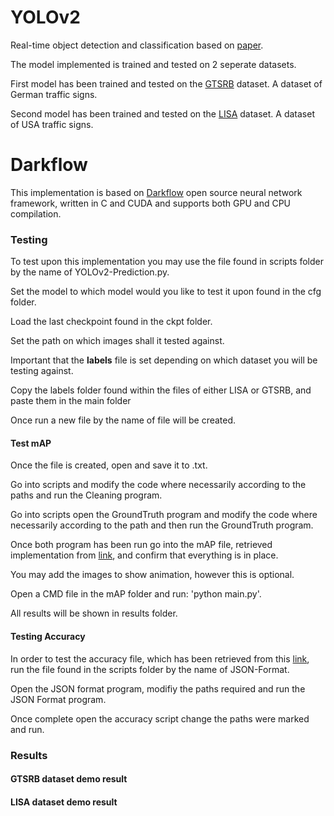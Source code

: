 # YOLOv2
Real-time object detection and classification based on [paper](https://arxiv.org/pdf/1612.08242.pdf).

The model implemented is trained and tested on 2 seperate datasets.

First model has been trained and tested on the [GTSRB](http://benchmark.ini.rub.de/?section=gtsrb&subsection=dataset) dataset. A dataset of German traffic signs.

Second model has been trained and tested on the [LISA](http://cvrr.ucsd.edu/LISA/lisa-traffic-sign-dataset.html) dataset. A dataset of USA traffic signs.

# Darkflow
This implementation is based on [Darkflow](https://github.com/thtrieu/darkflow) open source neural network framework, written in C and CUDA and supports both GPU and CPU compilation.

### Testing
To test upon this implementation you may use the file found in scripts folder by the name of YOLOv2-Prediction.py.

Set the model to which model would you like to test it upon found in the cfg folder.

Load the last checkpoint found in the ckpt folder.

Set the path on which images shall it tested against.

Important that the **labels** file is set depending on which dataset you will be testing against.

Copy the labels folder found within the files of either LISA or GTSRB, and paste them in the main folder

Once run a new file by the name of file will be created.

#### Test mAP

Once the file is created, open and save it to .txt.

Go into scripts and modify the code where necessarily according to the paths and run the Cleaning program.

Go into scripts open the GroundTruth program and modify the code where necessarily according to the path and then run the GroundTruth program.

Once both program has been run go into the mAP file, retrieved implementation from [link](https://github.com/Cartucho/mAP), and confirm that everything is in place.

You may add the images to show animation, however this is optional.

Open a CMD file in the mAP folder and run: 'python main.py'.

All results will be shown in results folder.

#### Testing Accuracy
In order to test the accuracy file, which has been retrieved from this [link](https://github.com/0merjavaid/darkflow/blob/accuracy/accuracy.py), run the file found in the scripts folder by the name of JSON-Format.

Open the JSON format program, modifiy the paths required and run the JSON Format program.

Once complete open the accuracy script change the paths were marked and run.

### Results
#### GTSRB dataset demo result



#### LISA dataset demo result


